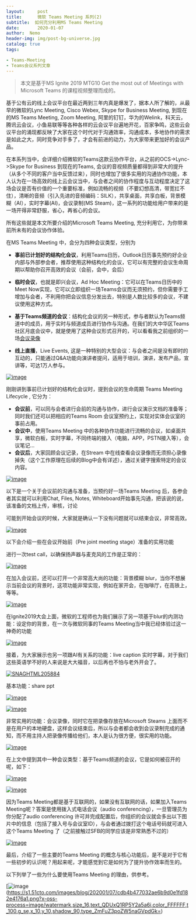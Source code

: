 ```yaml
---
layout:     post
title:      微软 Teams Meeting 系列(2) 
subtitle:  如何充分利用MS Teams Meeting
date:       2020-01-07
author:  Nemo
header-img: img/post-bg-universe.jpg
catalog: true
tags:

- Teams-Meeting
- Teams会议系列文章
---
```


> 本文是基于MS Ignite 2019 MTG10 Get the most out of Meetings with Microsoft Teams 的课程视频整理而成的。

基于公有云的线上会议平台在最近两到三年内真是爆发了，据本人所了解的，从最早的微软的Lync Meeting, Cisco Webex, Skype for Business Meeting, 到现在的MS Teams  Meeting, Zoom Meeting,  阿里的钉钉，华为的Welink，科天云，腾讯云会议，小鱼易联等等各种各样的云会议平台遍地开花，百家争鸣，这些云会议平台的涌现都反映了大家在这个时代对于沟通效率，沟通成本，多地协作的需求是如此之大，同时竞争对手多了，才会有前进的动力，为大家带来更加好的会议产品。

在本系列当中，会详细介绍微软的Teams这款云协作平台，从之前的OCS->Lync->Skype for Business  到现在的Teams,  会议的音视频质量都得到非常大的提升（从多个不同的客户当中反馈过来），同时也增加了很多实用的沟通协作功能，本人认为在一场高效的线上云会议当中，与会者之间的协作程度与互动程度决定了这场会议是否有价值的一个重要标准，例如流畅的视频（不要幻想高清，带宽扛不住），清晰的音频（引入先进的音频编码：SILK），共享桌面，共享白板，背景模糊（AI），实时字幕(AI)，会议录制(MS Steam)，这一系列的功能给用户带来的是一场开得非常舒服，省心，再省心的会议。

所有这些就是本文所要介绍的Microsoft Teams Meeting, 充分利用它，为你带来前所未有的会议协作体验。

在MS Teams Meeting 中，会分为四种会议类型，分别为

- **事前已计划好的结构化会议**，利用Teams日历，Outlook日历事先预约好企业内部与外部参会者，推荐使用这种结构化的会议，它可以有完整的会议生命周期以帮助你召开高效的会议（会前，会中，会后）

- **临时会议**，也就是即兴会议，Ad Hoc Meeting：它可以在Teams日历中的Meet Now实现，它可以立即组织一场Teams会议而无须预约，但你需要手工增加与会者，不利用你把会议信息分发出去，特别是人数比较多的会议，不建议使用这种方式。

- **基于Teams频道的会议**：结构化会议的另一种形式，参与者默认为Teams频道中的成员，用于实时与频道成员进行协作与沟通。在我们的大中华区Teams社区月底会议中，就是使用了这种会议形式召开的，可以看看我之前组织的一场[会议录像](https://www.bilibili.com/video/BV1qA411t7be/)

- **线上直播**，Live Events, 这是一种特别的大型会议：与会者之间是没有即时的互动的，只能通过Q&A功能向演讲者提问，适用于培训，演讲，发布产品，宣讲等，可达1万人参与。

[![image](https://s1.51cto.com/images/blog/202001/07/495e5dfc908a9c37691227de54cc4374.png?x-oss-process=image/watermark,size_16,text_QDUxQ1RP5Y2a5a6i,color_FFFFFF,t_100,g_se,x_10,y_10,shadow_90,type_ZmFuZ3poZW5naGVpdGk=)](https://s1.51cto.com/images/blog/202001/07/3cc52b8166964cfa4743ba0e62edabaf.png?x-oss-process=image/watermark,size_16,text_QDUxQ1RP5Y2a5a6i,color_FFFFFF,t_100,g_se,x_10,y_10,shadow_90,type_ZmFuZ3poZW5naGVpdGk=)

刚刚讲到事前已计划好的结构化会议时，提到会议的生命周期 Teams Meeting Lifecycle , 它分为：

- **会议前**，可以同与会者进行会前的沟通与协作，进行会议演示文档的准备等；同时我们还可以把相应的Teams Room 会议室预约上，实现对实体会议室的事前占用。
- **会议中**，使用Teams Meeting 中的各种协作功能进行流畅的会议，如桌面共享，微软白板，实时字幕，不同终端的接入（电脑，APP，PSTN接入等），会议笔记…
- **会议后**，大家回顾会议记录，在Stream 中在线查看会议录像而无须担心录像掉失（这个工作原理在后续的Blog中会有详述），通过关键字搜索特定的会议内容。

[![image](https://s1.51cto.com/images/blog/202001/07/2b589d9c405e81783006fe7fd3ac70cf.png?x-oss-process=image/watermark,size_16,text_QDUxQ1RP5Y2a5a6i,color_FFFFFF,t_100,g_se,x_10,y_10,shadow_90,type_ZmFuZ3poZW5naGVpdGk=)](https://s1.51cto.com/images/blog/202001/07/1f1b6e34394eea00c4cf1793ed3ca931.png?x-oss-process=image/watermark,size_16,text_QDUxQ1RP5Y2a5a6i,color_FFFFFF,t_100,g_se,x_10,y_10,shadow_90,type_ZmFuZ3poZW5naGVpdGk=)

以下是一个关于会议前的沟通与准备，当预约好一场Teams Meeting 后，各参会者其实就可以利用Chat, Files, Notes, Whiteboard开始事先沟通，把该说的说，该准备的文档上传，审核，讨论

可能到开始会议的时候，大家就是确认一下没有问题就可以结束会议，非常高效。

[![image](https://s1.51cto.com/images/blog/202001/07/79aa0cd417140427571507fa9e5cb46d.png?x-oss-process=image/watermark,size_16,text_QDUxQ1RP5Y2a5a6i,color_FFFFFF,t_100,g_se,x_10,y_10,shadow_90,type_ZmFuZ3poZW5naGVpdGk=)](https://s1.51cto.com/images/blog/202001/07/72a8d18372d9c60ed75db1063662ec6a.png?x-oss-process=image/watermark,size_16,text_QDUxQ1RP5Y2a5a6i,color_FFFFFF,t_100,g_se,x_10,y_10,shadow_90,type_ZmFuZ3poZW5naGVpdGk=)

以下会介绍一些在会议开始前（Pre joint meeting stage）准备的实用功能

进行一次test call，以确保扬声器与麦克风的工作是正常的：

[![image](https://s1.51cto.com/images/blog/202001/07/3343934ade4c4b4a562036c1e357410c.png?x-oss-process=image/watermark,size_16,text_QDUxQ1RP5Y2a5a6i,color_FFFFFF,t_100,g_se,x_10,y_10,shadow_90,type_ZmFuZ3poZW5naGVpdGk=)](https://s1.51cto.com/images/blog/202001/07/bbb70e16d17840b6704de759213c3531.png?x-oss-process=image/watermark,size_16,text_QDUxQ1RP5Y2a5a6i,color_FFFFFF,t_100,g_se,x_10,y_10,shadow_90,type_ZmFuZ3poZW5naGVpdGk=)

在加入会议前，还可以打开一个非常高大尚的功能：背景模糊 blur，当你不想展示当前会议的背景时，这项功能非常实现，例如在家开会，在咖啡厅，在高铁上，等等。

[![image](https://s1.51cto.com/images/blog/202001/07/5f264aa869a81f82729b1efe979588bc.png?x-oss-process=image/watermark,size_16,text_QDUxQ1RP5Y2a5a6i,color_FFFFFF,t_100,g_se,x_10,y_10,shadow_90,type_ZmFuZ3poZW5naGVpdGk=)](https://s1.51cto.com/images/blog/202001/07/8b9e535b52b4bbae17e150976bd463f1.png?x-oss-process=image/watermark,size_16,text_QDUxQ1RP5Y2a5a6i,color_FFFFFF,t_100,g_se,x_10,y_10,shadow_90,type_ZmFuZ3poZW5naGVpdGk=)

在Ignite2019大会上面，微软的工程师也为我们展示了另一项基于blur的内测功能：设定你的背景，在一次与微软同事的Teams Meeting当中我已经体验过这一神奇的功能

[![image](https://s1.51cto.com/images/blog/202001/07/7215eadac86e81807c3893c0fc561571.png?x-oss-process=image/watermark,size_16,text_QDUxQ1RP5Y2a5a6i,color_FFFFFF,t_100,g_se,x_10,y_10,shadow_90,type_ZmFuZ3poZW5naGVpdGk=)](https://s1.51cto.com/images/blog/202001/07/62e9a22aad32547277d928d6cc5a9a8e.png?x-oss-process=image/watermark,size_16,text_QDUxQ1RP5Y2a5a6i,color_FFFFFF,t_100,g_se,x_10,y_10,shadow_90,type_ZmFuZ3poZW5naGVpdGk=)

接着，为大家展示也另一项跟AI有关系的功能：live caption 实时字幕，对于我们这些英语学不好的人来说是大大福音，以后再也不怕与老外开会了。

[![SNAGHTML205884](https://s1.51cto.com/images/blog/202001/07/c6d889b20bdf5a69144fbffae177dccf.png?x-oss-process=image/watermark,size_16,text_QDUxQ1RP5Y2a5a6i,color_FFFFFF,t_100,g_se,x_10,y_10,shadow_90,type_ZmFuZ3poZW5naGVpdGk=)](https://s1.51cto.com/images/blog/202001/07/81bb4c4a7f92afc4149922a9ab43ce5b.png?x-oss-process=image/watermark,size_16,text_QDUxQ1RP5Y2a5a6i,color_FFFFFF,t_100,g_se,x_10,y_10,shadow_90,type_ZmFuZ3poZW5naGVpdGk=)

基本功能：share ppt

[![image](https://s1.51cto.com/images/blog/202001/07/f7db7c4ca46a7f0b7882674ca58ded33.png?x-oss-process=image/watermark,size_16,text_QDUxQ1RP5Y2a5a6i,color_FFFFFF,t_100,g_se,x_10,y_10,shadow_90,type_ZmFuZ3poZW5naGVpdGk=)](https://s1.51cto.com/images/blog/202001/07/384a78cc502d54b59516aefee14e8182.png?x-oss-process=image/watermark,size_16,text_QDUxQ1RP5Y2a5a6i,color_FFFFFF,t_100,g_se,x_10,y_10,shadow_90,type_ZmFuZ3poZW5naGVpdGk=)

[![image](https://s1.51cto.com/images/blog/202001/07/0fdfacf63bbb3130a6bf696f309082f2.png?x-oss-process=image/watermark,size_16,text_QDUxQ1RP5Y2a5a6i,color_FFFFFF,t_100,g_se,x_10,y_10,shadow_90,type_ZmFuZ3poZW5naGVpdGk=)](https://s1.51cto.com/images/blog/202001/07/8b113068a37b374e2ed5c0748ab668e3.png?x-oss-process=image/watermark,size_16,text_QDUxQ1RP5Y2a5a6i,color_FFFFFF,t_100,g_se,x_10,y_10,shadow_90,type_ZmFuZ3poZW5naGVpdGk=)

非常实用的功能：会议录像，同时它在把录像存放在Microsoft Steams 上面而不是在用户的本地硬盘，这样会议结束后，所以与会者都会收到会议录制完成的通知，而不用主持人把录像传播给他们，本人是认为很方便，很实用的功能。

[![image](https://s1.51cto.com/images/blog/202001/07/77f47eb5d0248a5ce1f22e2f5400ce0a.png?x-oss-process=image/watermark,size_16,text_QDUxQ1RP5Y2a5a6i,color_FFFFFF,t_100,g_se,x_10,y_10,shadow_90,type_ZmFuZ3poZW5naGVpdGk=)](https://s1.51cto.com/images/blog/202001/07/5e45ac399bc81b2c61ca99d1fc1c36d3.png?x-oss-process=image/watermark,size_16,text_QDUxQ1RP5Y2a5a6i,color_FFFFFF,t_100,g_se,x_10,y_10,shadow_90,type_ZmFuZ3poZW5naGVpdGk=)

在上文中提到其中一种会议类型：基于Teams频道的会议，它是如何被召开的呢，如下：

[![image](https://s1.51cto.com/images/blog/202001/07/640a4038ca9dada13aa2559d2bff86d0.png?x-oss-process=image/watermark,size_16,text_QDUxQ1RP5Y2a5a6i,color_FFFFFF,t_100,g_se,x_10,y_10,shadow_90,type_ZmFuZ3poZW5naGVpdGk=)](https://s1.51cto.com/images/blog/202001/07/f4f475084b86603a0d6940516eafd0d5.png?x-oss-process=image/watermark,size_16,text_QDUxQ1RP5Y2a5a6i,color_FFFFFF,t_100,g_se,x_10,y_10,shadow_90,type_ZmFuZ3poZW5naGVpdGk=)

[![image](https://s1.51cto.com/images/blog/202001/07/272049f602ad1ad226f1d702d70e6291.png?x-oss-process=image/watermark,size_16,text_QDUxQ1RP5Y2a5a6i,color_FFFFFF,t_100,g_se,x_10,y_10,shadow_90,type_ZmFuZ3poZW5naGVpdGk=)](https://s1.51cto.com/images/blog/202001/07/86dd3daf122eee66e5e0cdfcce46c103.png?x-oss-process=image/watermark,size_16,text_QDUxQ1RP5Y2a5a6i,color_FFFFFF,t_100,g_se,x_10,y_10,shadow_90,type_ZmFuZ3poZW5naGVpdGk=)

因为Teams Meeting都是基于互联网的，如果没有互联网的话，如果加入Teams Meeting呢？答案是使用拨入式电话会议（audio  conferencing），一旦管理员为你分配了audio conferencing  许可并完成配置后，你组织的会议就会多出以下图片中的信息（包括了接入号与会议室ID），与会者通过拨打这个电话号码就可进入这个Teams  Meeting 了（之前接触过SFB的同学应该是非常熟悉不过的）

[![image](https://s1.51cto.com/images/blog/202001/07/3b55c1e0bca27f78dd3b1e965066a519.png?x-oss-process=image/watermark,size_16,text_QDUxQ1RP5Y2a5a6i,color_FFFFFF,t_100,g_se,x_10,y_10,shadow_90,type_ZmFuZ3poZW5naGVpdGk=)](https://s1.51cto.com/images/blog/202001/07/4e59331beae99434ff5103a9d06d6e9d.png?x-oss-process=image/watermark,size_16,text_QDUxQ1RP5Y2a5a6i,color_FFFFFF,t_100,g_se,x_10,y_10,shadow_90,type_ZmFuZ3poZW5naGVpdGk=)

最后，介绍了一些主要的Teams Meeting 的概念与核心功能后，是不是对于它有一些初步的认识呢？用起来呢，才能感觉到它是如何为了提升协作效率而生的。

以下列举了一些为什么要使用Teams Meeting 的理由，供参考。

[![image](https://s1.51cto.com/images/blog/202001/07/72732c5c13f1924589970759f7b9c1aa.png?x-oss-process=image/watermark,size_16,text_QDUxQ1RP5Y2a5a6i,color_FFFFFF,t_100,g_se,x_10,y_10,shadow_90,type_ZmFuZ3poZW5naGVpdGk=)(https://s1.51cto.com/images/blog/202001/07/cdb4b477032ae6b9d0e1fd182e4176a1.png?x-oss-process=image/watermark,size_16,text_QDUxQ1RP5Y2a5a6i,color_FFFFFF,t_100,g_se,x_10,y_10,shadow_90,type_ZmFuZ3poZW5naGVpdGk=)